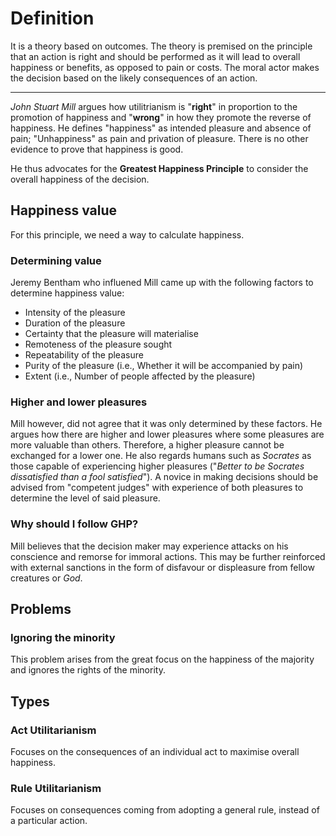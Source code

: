 # Definition
It is a theory based on outcomes. The theory is premised on the principle that an action is right and should be performed as it will lead to overall happiness or benefits, as opposed to pain or costs.
The moral actor makes the decision based on the likely consequences of an action.

------
_John Stuart Mill_ argues how utilitrianism is "**right**" in proportion to the promotion of happiness and "**wrong**" in how they promote the reverse of happiness. He defines "happiness" as intended pleasure and absence of pain; "Unhappiness" as pain and privation of pleasure. There is no other evidence to prove that happiness is good.

He thus advocates for the **Greatest Happiness Principle** to consider the overall happiness of the decision.

## Happiness value
For this principle, we need a way to calculate happiness.
### Determining value
Jeremy Bentham who influened Mill came up with the following factors to determine happiness value:
- Intensity of the pleasure
- Duration of the pleasure
- Certainty that the pleasure will materialise
- Remoteness of the pleasure sought
- Repeatability of the pleasure
- Purity of the pleasure (i.e., Whether it will be accompanied by pain)
- Extent (i.e., Number of people affected by the pleasure)

### Higher and lower pleasures
Mill however, did not agree that it was only determined by these factors. He argues how there are higher and lower pleasures where some pleasures are more valuable than others. Therefore, a higher pleasure cannot be exchanged for a lower one. He also regards humans such as _Socrates_ as those capable of experiencing higher pleasures ("_Better to be Socrates dissatisfied than a fool satisfied_").
A novice in making decisions should be advised from "competent judges" with experience of both pleasures to determine the level of said pleasure.

### Why should I follow GHP?
Mill believes that the decision maker may experience attacks on his conscience and remorse for immoral actions. This may be further reinforced with external sanctions in the form of disfavour or displeasure from fellow creatures or _God_.

## Problems
### Ignoring the minority
This problem arises from the great focus on the happiness of the majority and ignores the rights of the minority.

## Types
### Act Utilitarianism
Focuses on the consequences of an individual act to maximise overall happiness.

### Rule Utilitarianism
Focuses on consequences coming from adopting a general rule, instead of a particular action.
